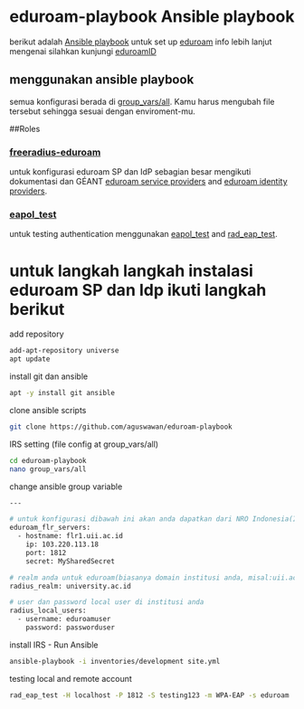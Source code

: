 # eduroam-playbook Ansible playbook
berikut adalah [Ansible playbook](http://docs.ansible.com/ansible/latest/playbooks.html) untuk set up [eduroam](https://eduroam.org/) info lebih lanjut mengenai silahkan kunjungi [eduroamID](https://eduroamid.info/)

## menggunakan ansible playbook
semua konfigurasi berada di [group_vars/all](group_vars/all). Kamu harus mengubah file tersebut sehingga sesuai dengan enviroment-mu.

##Roles
### [freeradius-eduroam](roles/freeradius-eduroam)
untuk konfigurasi eduroam SP dan IdP sebagian besar mengikuti dokumentasi dan GÉANT [eduroam service providers](https://wiki.geant.org/display/H2eduroam/freeradius-sp) and [eduroam identity providers](https://wiki.geant.org/display/H2eduroam/freeradius-idp).

### [eapol_test](roles/eapol_test)

untuk testing authentication menggunakan [eapol_test](http://deployingradius.com/scripts/eapol_test/) and [rad_eap_test](https://github.com/CESNET/rad_eap_test).

# untuk langkah langkah instalasi eduroam SP dan Idp ikuti langkah berikut

add repository
```bash
add-apt-repository universe
apt update
```
install git dan ansible
```bash
apt -y install git ansible
```
clone ansible scripts
```bash
git clone https://github.com/aguswawan/eduroam-playbook
```
IRS setting (file config at group_vars/all)
```bash
cd eduroam-playbook
nano group_vars/all
```
change ansible group variable
```bash
---

# untuk konfigurasi dibawah ini akan anda dapatkan dari NRO Indonesia(ITB & UII).
eduroam_flr_servers:
  - hostname: flr1.uii.ac.id
    ip: 103.220.113.18
    port: 1812
    secret: MySharedSecret

# realm anda untuk eduroam(biasanya domain institusi anda, misal:uii.ac.id atau itb.ac.id)
radius_realm: university.ac.id

# user dan password local user di institusi anda
radius_local_users:
  - username: eduroamuser
    password: passworduser
```
install IRS - Run Ansible
```bash
ansible-playbook -i inventories/development site.yml
```
testing local and remote account
```bash
rad_eap_test -H localhost -P 1812 -S testing123 -m WPA-EAP -s eduroam  -e TTLS -2 PAP -u eduroamuser@university.ac.id -p passworduser
```
